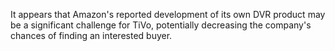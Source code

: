 It appears that Amazon's reported development of its own DVR product may be a significant challenge for TiVo, potentially decreasing the company's chances of finding an interested buyer.